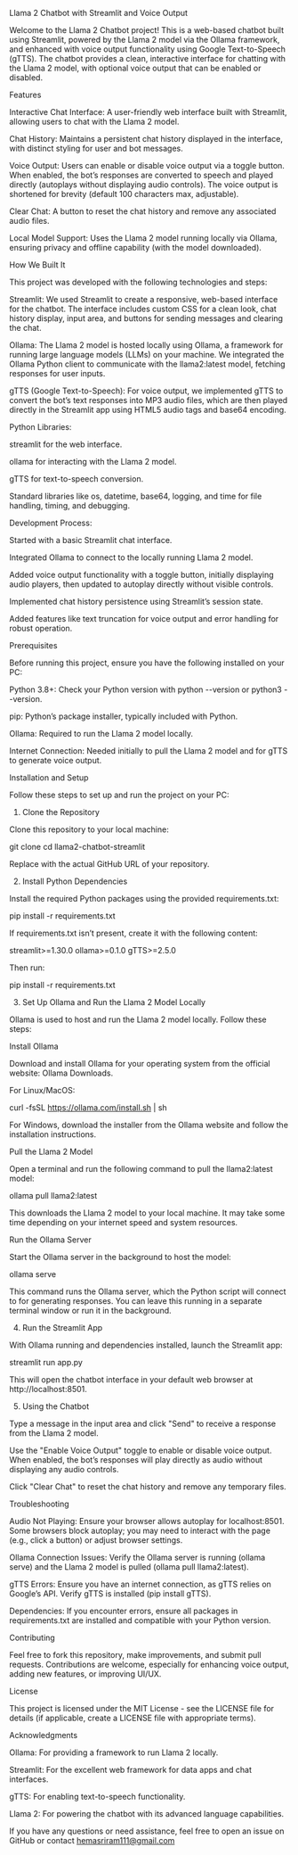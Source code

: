 Llama 2 Chatbot with Streamlit and Voice Output

Welcome to the Llama 2 Chatbot project! This is a web-based chatbot built using Streamlit, powered by the Llama 2 model via the Ollama framework, and enhanced with voice output functionality using Google Text-to-Speech (gTTS). The chatbot provides a clean, interactive interface for chatting with the Llama 2 model, with optional voice output that can be enabled or disabled.

Features

Interactive Chat Interface: A user-friendly web interface built with Streamlit, allowing users to chat with the Llama 2 model.

Chat History: Maintains a persistent chat history displayed in the interface, with distinct styling for user and bot messages.

Voice Output: Users can enable or disable voice output via a toggle button. When enabled, the bot’s responses are converted to speech and played directly (autoplays without displaying audio controls). The voice output is shortened for brevity (default 100 characters max, adjustable).

Clear Chat: A button to reset the chat history and remove any associated audio files.

Local Model Support: Uses the Llama 2 model running locally via Ollama, ensuring privacy and offline capability (with the model downloaded).

How We Built It

This project was developed with the following technologies and steps:

Streamlit: We used Streamlit to create a responsive, web-based interface for the chatbot. The interface includes custom CSS for a clean look, chat history display, input area, and buttons for sending messages and clearing the chat.

Ollama: The Llama 2 model is hosted locally using Ollama, a framework for running large language models (LLMs) on your machine. We integrated the Ollama Python client to communicate with the llama2:latest model, fetching responses for user inputs.

gTTS (Google Text-to-Speech): For voice output, we implemented gTTS to convert the bot’s text responses into MP3 audio files, which are then played directly in the Streamlit app using HTML5 audio tags and base64 encoding.

Python Libraries:

streamlit for the web interface.

ollama for interacting with the Llama 2 model.

gTTS for text-to-speech conversion.

Standard libraries like os, datetime, base64, logging, and time for file handling, timing, and debugging.

Development Process:

Started with a basic Streamlit chat interface.

Integrated Ollama to connect to the locally running Llama 2 model.

Added voice output functionality with a toggle button, initially displaying audio players, then updated to autoplay directly without visible controls.

Implemented chat history persistence using Streamlit’s session state.

Added features like text truncation for voice output and error handling for robust operation.

Prerequisites

Before running this project, ensure you have the following installed on your PC:

Python 3.8+: Check your Python version with python --version or python3 --version.

pip: Python’s package installer, typically included with Python.

Ollama: Required to run the Llama 2 model locally.

Internet Connection: Needed initially to pull the Llama 2 model and for gTTS to generate voice output.

Installation and Setup

Follow these steps to set up and run the project on your PC:

1. Clone the Repository

Clone this repository to your local machine:

git clone <repository-url>
cd llama2-chatbot-streamlit

Replace <repository-url> with the actual GitHub URL of your repository.

2. Install Python Dependencies

Install the required Python packages using the provided requirements.txt:

pip install -r requirements.txt

If requirements.txt isn’t present, create it with the following content:

streamlit>=1.30.0
ollama>=0.1.0
gTTS>=2.5.0

Then run:

pip install -r requirements.txt

3. Set Up Ollama and Run the Llama 2 Model Locally

Ollama is used to host and run the Llama 2 model locally. Follow these steps:

Install Ollama

Download and install Ollama for your operating system from the official website: Ollama Downloads.

For Linux/MacOS:

curl -fsSL https://ollama.com/install.sh | sh

For Windows, download the installer from the Ollama website and follow the installation instructions.

Pull the Llama 2 Model

Open a terminal and run the following command to pull the llama2:latest model:

ollama pull llama2:latest

This downloads the Llama 2 model to your local machine. It may take some time depending on your internet speed and system resources.

Run the Ollama Server

Start the Ollama server in the background to host the model:

ollama serve

This command runs the Ollama server, which the Python script will connect to for generating responses. You can leave this running in a separate terminal window or run it in the background.

4. Run the Streamlit App

With Ollama running and dependencies installed, launch the Streamlit app:

streamlit run app.py

This will open the chatbot interface in your default web browser at http://localhost:8501.

5. Using the Chatbot

Type a message in the input area and click "Send" to receive a response from the Llama 2 model.

Use the "Enable Voice Output" toggle to enable or disable voice output. When enabled, the bot’s responses will play directly as audio without displaying any audio controls.

Click "Clear Chat" to reset the chat history and remove any temporary files.

Troubleshooting

Audio Not Playing: Ensure your browser allows autoplay for localhost:8501. Some browsers block autoplay; you may need to interact with the page (e.g., click a button) or adjust browser settings.

Ollama Connection Issues: Verify the Ollama server is running (ollama serve) and the Llama 2 model is pulled (ollama pull llama2:latest).

gTTS Errors: Ensure you have an internet connection, as gTTS relies on Google’s API. Verify gTTS is installed (pip install gTTS).

Dependencies: If you encounter errors, ensure all packages in requirements.txt are installed and compatible with your Python version.

Contributing

Feel free to fork this repository, make improvements, and submit pull requests. Contributions are welcome, especially for enhancing voice output, adding new features, or improving UI/UX.

License

This project is licensed under the MIT License - see the LICENSE file for details (if applicable, create a LICENSE file with appropriate terms).

Acknowledgments

Ollama: For providing a framework to run Llama 2 locally.

Streamlit: For the excellent web framework for data apps and chat interfaces.

gTTS: For enabling text-to-speech functionality.

Llama 2: For powering the chatbot with its advanced language capabilities.

If you have any questions or need assistance, feel free to open an issue on GitHub or contact hemasriram111@gmail.com
